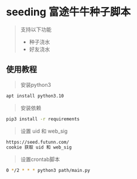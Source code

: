 # seeding 富途牛牛种子脚本
> 支持以下功能
>  - 种子浇水
>  - 好友浇水
## 使用教程
> 安装python3
```bash
apt install python3.10
```
> 安装依赖
```bash
pip3 install -r requirements
```
> 设置 uid 和 web_sig
```bash
https://seed.futunn.com/
cookie 获取 uid 和 web_sig
```
> 设置crontab脚本
```bash
0 */2 * * * python3 path/main.py
```